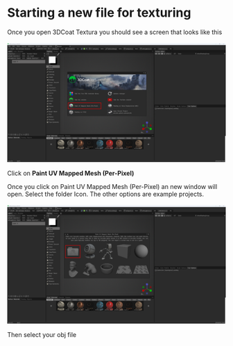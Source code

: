 # Starting a new file for texturing

Once you open 3DCoat Textura you should see a screen that looks like this <br/><br/>![Textura Screen 1](./img/Open%201.png)

Click on **Paint UV Mapped Mesh (Per-Pixel)**

Once you click on Paint UV Mapped Mesh (Per-Pixel) an new window will open. Select the folder Icon. The other options are example projects. <br/><br/>![Textura Screen 2](./img/Open%202.png) 

Then select your obj file